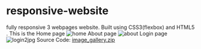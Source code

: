 # responsive-website
fully responsive 3 webpages website.
Built using CSS3(flexbox) and HTML5 .
This is the Home page
![home](https://github.com/Mariamahmed20/responsive-website/assets/111189840/1a30e9df-0609-4a0a-ac43-eb7f2e9f356f)
About page
![about](https://github.com/Mariamahmed20/responsive-website/assets/111189840/13c1008a-b706-4265-b218-5dde7081f896)
Login page
![login2jpg](https://github.com/Mariamahmed20/responsive-website/assets/111189840/b438175d-6094-47c8-b182-b883073f78f7)
Source Code:
[image_gallery.zip](https://github.com/Mariamahmed20/responsive-website/files/11886912/image_gallery.zip)
